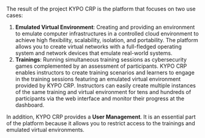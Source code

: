The result of the project KYPO CRP is the platform that focuses on two use cases:

1. **Emulated Virtual Environment**: Creating and providing an environment to emulate computer infrastructures in a controlled cloud environment to achieve high flexibility, scalability, isolation, and portability. The platform allows you to create virtual networks with a full-fledged operating system and network devices that emulate real-world systems.
2. **Trainings**: Running simultaneous training sessions as cybersecurity games complemented by an assessment of participants. KYPO CRP enables instructors to create training scenarios and learners to engage in the training sessions featuring an emulated virtual environment provided by KYPO CRP. Instructors can easily create multiple instances of the same training and virtual environment for tens and hundreds of participants via the web interface and monitor their progress at the dashboard.


In addition, KYPO CRP provides a **User Management**. It is an essential part of the platform because it allows you to restrict access to the trainings and emulated virtual environments.
